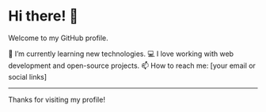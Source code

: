 # Hi there! 👋

Welcome to my GitHub profile.

🌱 I’m currently learning new technologies.
💻 I love working with web development and open-source projects.
📫 How to reach me: [your email or social links]

---
Thanks for visiting my profile!
